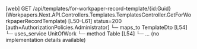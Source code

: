 [web] GET /api/templates/for-workpaper-record-template/{id:Guid}  (Workpapers.Next.API.Controllers.Templates.TemplatesController.GetForWorkpaperRecordTemplate)  [L50–L61] status=200 [auth=AuthorizationPolicies.Administrator]
  └─ maps_to TemplateDto [L54]
  └─ uses_service UnitOfWork
    └─ method Table [L54]
      └─ ... (no implementation details available)

